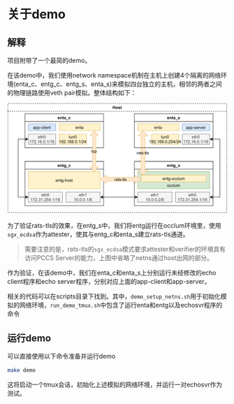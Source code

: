 # 关于demo

## 解释

项目附带了一个最简的demo。

在该demo中，我们使用network namespace机制在主机上创建4个隔离的网络环境(enta\_c、entg\_c、entg\_s、enta\_s)来模拟四台独立的主机，相邻的两者之间的物理链路使用veth pair模拟。整体结构如下：

![](./eng_demo_architecture.svg)

为了验证rats-tls的效果，在entg\_s中，我们将entg运行在occlum环境里，使用`sgx_ecdsa`作为attester，使其与entg\_c和enta\_s建立rats-tls通道。

> 需要注意的是，rats-tls的`sgx_ecdsa`模式要求attester和verifier的环境具有访问PCCS Server的能力，上图中省略了netns通过host出网的部分。

作为验证，在该demo中，我们在enta\_c和enta\_s上分别运行未经修改的echo client程序和echo server程序，分别对应上面的app-client和app-server。


相关的代码可以在scripts目录下找到。其中，`demo_setup_netns.sh`用于初始化模拟的网络环境，`run_demo_tmux.sh`中包含了运行enta和entg以及echosvr程序的命令

## 运行demo

可以直接使用以下命令准备并运行demo
```sh
make demo
```

这将启动一个tmux会话，初始化上述模拟的网络环境，并运行一对echosvr作为测试。

